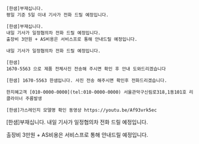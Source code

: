 ```
[한샘]부재십니다.
평일 기준 5일 이내 기사가 전화 드릴 예정입니다.
```

```
[한샘]부재십니다.
내일 기사가 일정협의차 전화 드릴 예정입니다.
출장비 3만원 + AS비용은 서비스프로 통해 안내드릴 예정입니다.
```
```
내일 기사가 일정협의차 전화 드릴 예정입니다.
```

```
[한샘] 
1670-5563 으로 제품 전체사진 전송해 주시면 확인 후 안내 도와드리겠습니다

[한샘] 1670-5563 한샘입니다. 사진 전송 해주시면 확인후 전화드리겠습니다.
```

```
한지혜고객 [010-0000-0000](tel:010-0000-0000) 서울관악구신림로318,1동101호 리클라이너 주름발생
```

```
[한샘]가스레인지 모델명 확인 동영상 https://youtu.be/Af93vrk5ec
```

[한샘]부재십니다.
내일 기사가 일정협의차 전화 드릴 예정입니다.

출장비 3만원 + AS비용은 서비스프로 통해 안내드릴 예정입니다.